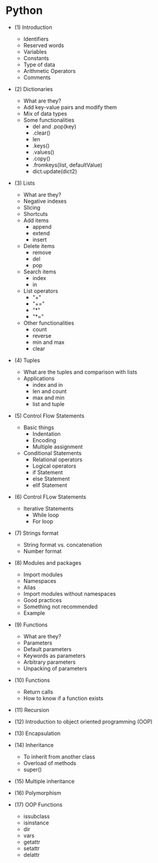 # Python 

- (1) Introduction
    - Identifiers
    - Reserved words
    - Variables
    - Constants
    - Type of data
    - Arithmetic Operators
    - Comments
    
- (2) Dictionaries
    - What are they?
    - Add key-value pairs and modify them
    - Mix of data types
    - Some functionalities
        - del and .pop(key)
        - .clear()
        - len
        - .keys()
        - .values()
        - .copy()
        - .fromkeys(list, defaultValue)
        - dict.update(dict2)

- (3) Lists
    - What are they?
    - Negative indexes
    - Slicing
    - Shortcuts
    - Add items
        - append
        - extend
        - insert
    - Delete items
        - remove
        - del
        - pop
    - Search items
        - index
        - in
    - List operators
        - "+"
        - "+="
        - "*"
        - "*="
    - Other functionalities
        - count
        - reverse
        - min and max
        - clear
 - (4) Tuples
    - What are the tuples and comparison with lists
    - Applications
        - index and in
        - len and count
        - max and min
        - list and tuple
 - (5) Control Flow Statements
    - Basic things
        - Indentation
        - Encoding
        - Multiple assignment
    - Conditional Statements
        - Relational operators
        - Logical operators
        - if Statement
        - else Statement
        - elif Statement
- (6) Control FLow Statements
    - Iterative Statements
        - While loop
        - For loop
- (7) Strings format
    - String format vs. concatenation
    - Number format
- (8) Modules and packages
    - Import modules
    - Namespaces
    - Alias
    - Import modules without namespaces
    - Good practices
    - Something not recommended
    - Example
- (9) Functions
    - What are they?
    - Parameters
    - Default parameters
    - Keywords as parameters
    - Arbitrary parameters
    - Unpacking of parameters
- (10) Functions
    - Return calls
    - How to know if a function exists
- (11) Recursion
- (12) Introduction to object oriented programming (OOP)
- (13) Encapsulation
- (14) Inheritance
    - To inherit from another class
    - Overload of methods
    - super()
- (15) Multiple inheritance
- (16) Polymorphism
- (17) OOP Functions
    - issubclass
    - isinstance
    - dir
    - vars
    - getattr
    - setattr
    - delattr
    
